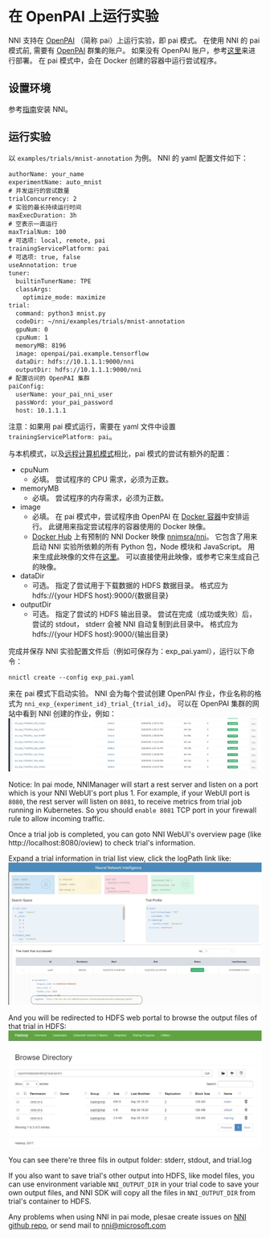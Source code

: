 # **在 OpenPAI 上运行实验**

NNI 支持在 [OpenPAI](https://github.com/Microsoft/pai) （简称 pai）上运行实验，即 pai 模式。 在使用 NNI 的 pai 模式前, 需要有 [OpenPAI](https://github.com/Microsoft/pai) 群集的账户。 如果没有 OpenPAI 账户，参考[这里](https://github.com/Microsoft/pai#how-to-deploy)来进行部署。 在 pai 模式中，会在 Docker 创建的容器中运行尝试程序。

## 设置环境

参考[指南](GetStarted.md)安装 NNI。

## 运行实验

以 `examples/trials/mnist-annotation` 为例。 NNI 的 yaml 配置文件如下：

    authorName: your_name
    experimentName: auto_mnist
    # 并发运行的尝试数量
    trialConcurrency: 2
    # 实验的最长持续运行时间
    maxExecDuration: 3h
    # 空表示一直运行
    maxTrialNum: 100
    # 可选项: local, remote, pai
    trainingServicePlatform: pai
    # 可选项: true, false  
    useAnnotation: true
    tuner:
      builtinTunerName: TPE
      classArgs:
        optimize_mode: maximize
    trial:
      command: python3 mnist.py
      codeDir: ~/nni/examples/trials/mnist-annotation
      gpuNum: 0
      cpuNum: 1
      memoryMB: 8196
      image: openpai/pai.example.tensorflow
      dataDir: hdfs://10.1.1.1:9000/nni
      outputDir: hdfs://10.1.1.1:9000/nni
    # 配置访问的 OpenPAI 集群
    paiConfig:
      userName: your_pai_nni_user
      passWord: your_pai_password
      host: 10.1.1.1
    

注意：如果用 pai 模式运行，需要在 yaml 文件中设置 `trainingServicePlatform: pai`。

与本机模式，以及[远程计算机模式](RemoteMachineMode.md)相比，pai 模式的尝试有额外的配置：

* cpuNum 
    * 必填。 尝试程序的 CPU 需求，必须为正数。
* memoryMB 
    * 必填。 尝试程序的内存需求，必须为正数。
* image 
    * 必填。 在 pai 模式中，尝试程序由 OpenPAI 在 [Docker 容器](https://www.docker.com/)中安排运行。 此键用来指定尝试程序的容器使用的 Docker 映像。 
    * [Docker Hub](https://hub.docker.com/) 上有预制的 NNI Docker 映像 [nnimsra/nni](https://hub.docker.com/r/msranni/nni/)。 它包含了用来启动 NNI 实验所依赖的所有 Python 包，Node 模块和 JavaScript。 用来生成此映像的文件在[这里](../deployment/Dockerfile.build.base)。 可以直接使用此映像，或参考它来生成自己的映像。
* dataDir 
    * 可选。 指定了尝试用于下载数据的 HDFS 数据目录。 格式应为 hdfs://{your HDFS host}:9000/{数据目录}
* outputDir 
    * 可选。 指定了尝试的 HDFS 输出目录。 尝试在完成（成功或失败）后，尝试的 stdout， stderr 会被 NNI 自动复制到此目录中。 格式应为 hdfs://{your HDFS host}:9000/{输出目录}

完成并保存 NNI 实验配置文件后（例如可保存为：exp_pai.yaml），运行以下命令：

    nnictl create --config exp_pai.yaml
    

来在 pai 模式下启动实验。 NNI 会为每个尝试创建 OpenPAI 作业，作业名称的格式为 `nni_exp_{experiment_id}_trial_{trial_id}`。 可以在 OpenPAI 集群的网站中看到 NNI 创建的作业，例如： ![](../../docs/img/nni_pai_joblist.jpg)

Notice: In pai mode, NNIManager will start a rest server and listen on a port which is your NNI WebUI's port plus 1. For example, if your WebUI port is `8080`, the rest server will listen on `8081`, to receive metrics from trial job running in Kubernetes. So you should `enable 8081` TCP port in your firewall rule to allow incoming traffic.

Once a trial job is completed, you can goto NNI WebUI's overview page (like http://localhost:8080/oview) to check trial's information.

Expand a trial information in trial list view, click the logPath link like: ![](../../docs/img/nni_webui_joblist.jpg)

And you will be redirected to HDFS web portal to browse the output files of that trial in HDFS: ![](../../docs/img/nni_trial_hdfs_output.jpg)

You can see there're three fils in output folder: stderr, stdout, and trial.log

If you also want to save trial's other output into HDFS, like model files, you can use environment variable `NNI_OUTPUT_DIR` in your trial code to save your own output files, and NNI SDK will copy all the files in `NNI_OUTPUT_DIR` from trial's container to HDFS.

Any problems when using NNI in pai mode, plesae create issues on [NNI github repo](https://github.com/Microsoft/nni), or send mail to nni@microsoft.com